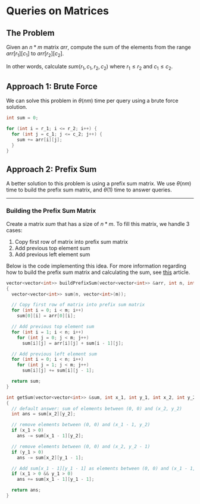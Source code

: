 # Queries on Matrices

## The Problem

Given an $n * m$ matrix $arr$, compute the sum of the elements from the range $arr[r_1][c_1]$ to $arr[r_2][c_2]$.

In other words, calculate $sum(r_1, c_1, r_2, c_2)$ where $r_1 \leq r_2$ and $c_1 \leq c_2$.

## Approach 1: Brute Force

We can solve this problem in $\theta(nm)$ time per query using a brute force solution.

```cpp
int sum = 0;

for (int i = r_1; i <= r_2; i++) {
  for (int j = c_1; j <= c_2; j++) {
    sum += arr[i][j];
  }
}
```

## Approach 2: Prefix Sum

A better solution to this problem is using a prefix sum matrix. We use $\theta(nm)$ time to build the prefix sum matrix, and $\theta(1)$ time to answer queries.

---

### Building the Prefix Sum Matrix

Create a matrix $sum$ that has a size of $n * m$. To fill this matrix, we handle 3 cases:

1. Copy first row of matrix into prefix sum matrix
2. Add previous top element sum
3. Add previous left element sum

Below is the code implementing this idea. For more information regarding how to build the prefix sum matrix and calculating the sum, see [this](https://usaco.guide/silver/prefix-sums?lang=cpp#2d-prefix-sums) article.

```cpp
vector<vector<int>> buildPrefixSum(vector<vector<int>> &arr, int n, int m)
{
  vector<vector<int>> sum(n, vector<int>(m));

  // Copy first row of matrix into prefix sum matrix
  for (int i = 0; i < m; i++)
    sum[0][i] = arr[0][i];

  // Add previous top element sum
  for (int i = 1; i < n; i++)
    for (int j = 0; j < m; j++)
      sum[i][j] = arr[i][j] + sum[i - 1][j];

  // Add previous left element sum
  for (int i = 0; i < n; i++)
    for (int j = 1; j < m; j++)
      sum[i][j] += sum[i][j - 1];

  return sum;
}

int getSum(vector<vector<int>> &sum, int x_1, int y_1, int x_2, int y_2)
{
  // default answer: sum of elements between (0, 0) and (x_2, y_2)
  int ans = sum[x_2][y_2];

  // remove elements between (0, 0) and (x_1 - 1, y_2)
  if (x_1 > 0)
    ans -= sum[x_1 - 1][y_2];

  // remove elements between (0, 0) and (x_2, y_2 - 1)
  if (y_1 > 0)
    ans -= sum[x_2][y_1 - 1];

  // Add sum[x_1 - 1][y_1 - 1] as elements between (0, 0) and (x_1 - 1, y_1 - 1) are subtracted twice
  if (x_1 > 0 && y_1 > 0)
    ans += sum[x_1 - 1][y_1 - 1];

  return ans;
}
```
